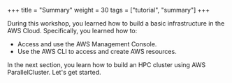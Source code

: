 +++
title = "Summary"
weight = 30
tags = ["tutorial", "summary"]
+++

During this workshop, you learned how to build a basic infrastructure in the AWS Cloud. Specifically, you learned how to:

- Access and use the AWS Management Console.
- Use the AWS CLI to access and create AWS resources.

In the next section, you learn how to build an HPC cluster using AWS ParallelCluster. Let's get started.




